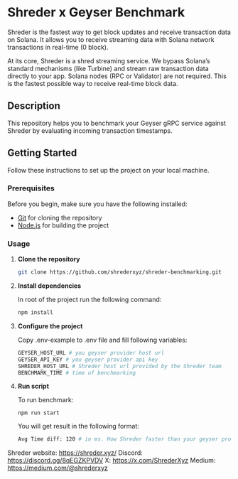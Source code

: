 # Shreder x Geyser Benchmark

Shreder is the fastest way to get block updates and receive transaction data on Solana.
It allows you to receive streaming data with Solana network transactions in real-time (0 block).

At its core, Shreder is a shred streaming service.
We bypass Solana’s standard mechanisms (like Turbine) and stream raw transaction data directly to your app.  Solana nodes (RPC or Validator) are not required.
This is the fastest possible way to receive real-time block data.

## Description

This repository helps you to benchmark your Geyser gRPC service against Shreder by evaluating incoming transaction timestamps.

## Getting Started

Follow these instructions to set up the project on your local machine.

### Prerequisites

Before you begin, make sure you have the following installed:

- [Git](https://git-scm.com/) for cloning the repository
- [Node.js](https://nodejs.org/) for building the project

### Usage
1. **Clone the repository**

    ```bash
    git clone https://github.com/shrederxyz/shreder-benchmarking.git
    ```

2.  **Install dependencies**

    In root of the project run the following command:
    ```bash
    npm install
    ```

3. **Configure the project**

    Copy .env-example to .env file and fill following variables:
    ```sh
    GEYSER_HOST_URL # you geyser provider host url
    GEYSER_API_KEY # you geyser provider api key
    SHREDER_HOST_URL # Shreder host url provided by the Shreder team 
    BENCHMARK_TIME # time of benchmarking
    ```

4. **Run script**

    To run benchmark:
    ```bush
    npm run start
    ```
    You will get result in the following format:
    ``` sh
    Avg Time diff: 120 # in ms. How Shreder faster than your geyser provider
    ```

Shreder website: https://shreder.xyz/
Discord: https://discord.gg/8qEGZKPVDV
X: https://x.com/ShrederXyz
Medium: https://medium.com/@shrederxyz
